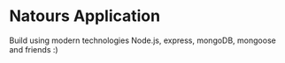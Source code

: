 # Natours Application

Build using modern technologies Node.js, express, mongoDB, mongoose and friends :)